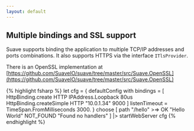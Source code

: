 ```yaml
---
layout: default
---
```


Multiple bindings and SSL support
---------------------------------

Suave supports binding the application to multiple TCP/IP addresses and ports
combinations. It also supports HTTPS via the interface `ITlsProvider`.

There is an OpenSSL implementation at [https://github.com/SuaveIO/suave/tree/master/src/Suave.OpenSSL](https://github.com/SuaveIO/suave/tree/master/src/Suave.OpenSSL)

{% highlight fsharp %}
let cfg =
  { defaultConfig with
      bindings =
        [ HttpBinding.create HTTP IPAddress.Loopback 80us
          HttpBinding.createSimple HTTP "10.0.1.34" 9000 ]
      listenTimeout = TimeSpan.FromMilliseconds 3000. }
choose [
  path "/hello" >=> OK "Hello World"
  NOT_FOUND "Found no handlers"
]
|> startWebServer cfg
{% endhighlight %}
